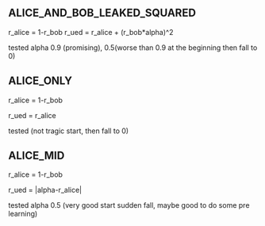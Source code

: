 ## ALICE_AND_BOB_LEAKED_SQUARED

r_alice = 1-r_bob
r_ued = r_alice + (r_bob*alpha)^2 

tested alpha 0.9 (promising), 0.5(worse than 0.9 at the beginning then fall to 0)

## ALICE_ONLY

r_alice = 1-r_bob

r_ued = r_alice

tested (not tragic start, then fall to 0)
## ALICE_MID

r_alice = 1-r_bob

r_ued = |alpha-r_alice|

tested alpha 0.5 (very good start sudden fall, maybe good to do some pre learning)